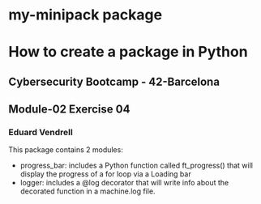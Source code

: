 # my-minipack package
# How to create a package in Python
## Cybersecurity Bootcamp - 42-Barcelona
## Module-02 Exercise 04
### Eduard Vendrell

This package contains 2 modules:
- progress_bar: 
    includes a Python function called ft_progress() that will display the progress of a for loop via a Loading bar
- logger:
    includes a @log decorator that will write info about the decorated function in a machine.log file.

